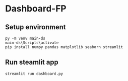 # Dashboard-FP
## Setup environment
```
py -m venv main-ds 
main-ds\Scripts\activate
pip install numpy pandas matplotlib seaborn streamlit 
```

## Run steamlit app
```
streamlit run dashboard.py
```
